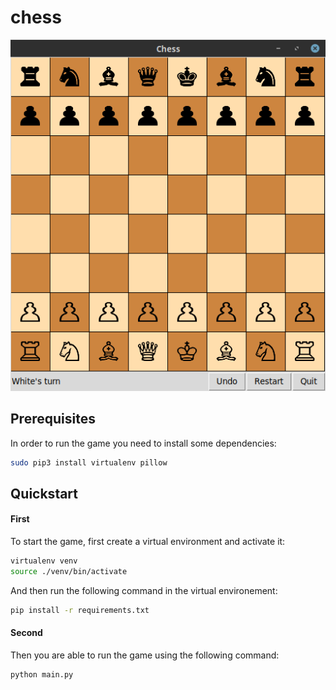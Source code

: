 # chess
![snapshot](img/snapshot.png)
## Prerequisites
In order to run the game you need to install some dependencies:
```bash
sudo pip3 install virtualenv pillow
```
## Quickstart
#### First
To start the game, first create a virtual environment and activate it:
```bash
virtualenv venv
source ./venv/bin/activate
```
And then run the following command in the virtual environement:
```bash
pip install -r requirements.txt
```
#### Second
Then you are able to run the game using the following command:
```bash
python main.py
```
